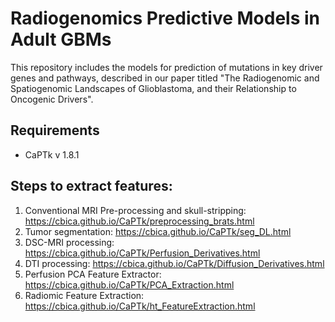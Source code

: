 # Radiogenomics Predictive Models in Adult GBMs

This repository includes the models for prediction of mutations in key driver genes and pathways, described in our paper titled "The Radiogenomic and Spatiogenomic Landscapes of Glioblastoma, and their Relationship to Oncogenic Drivers".


## Requirements

- CaPTk v 1.8.1

## Steps to extract features:
1. Conventional MRI Pre-processing and skull-stripping: https://cbica.github.io/CaPTk/preprocessing_brats.html
2. Tumor segmentation: https://cbica.github.io/CaPTk/seg_DL.html
3. DSC-MRI processing: https://cbica.github.io/CaPTk/Perfusion_Derivatives.html
4. DTI processing: https://cbica.github.io/CaPTk/Diffusion_Derivatives.html
5. Perfusion PCA Feature Extractor: https://cbica.github.io/CaPTk/PCA_Extraction.html
6. Radiomic Feature Extraction: https://cbica.github.io/CaPTk/ht_FeatureExtraction.html

